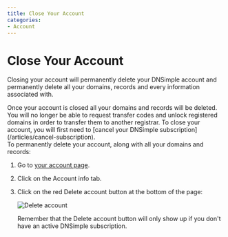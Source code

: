 ```yaml
---
title: Close Your Account
categories:
- Account
---
```


# Close Your Account

Closing your account will permanently delete your DNSimple account and permanently delete all your domains, records and every information associated with.

<warning>
Once your account is closed all your domains and records will be deleted. You will no longer be able to request transfer codes and unlock registered domains in order to transfer them to another registrar.
</warning>

<info>
To close your account, you will first need to [cancel your DNSimple subscription](/articles/cancel-subscription).
</info>

<div class="section-steps" markdown="1">
To permanently delete your account, along with all your domains and records:

1. Go to [your account page](https://dnsimple.com/account).
1. Click on the <label>Account info</label> tab.
1. Click on the red <label>Delete account</label> button at the bottom of the page:

     ![Delete account](http://cl.ly/WsYp/close-account.jpg)

   Remember that the <label>Delete account</label> button will only show up if you don't have an active DNSimple subscription.
</div>
